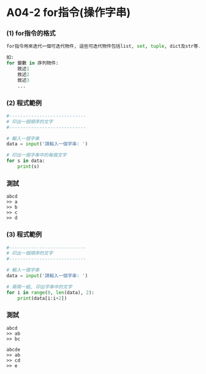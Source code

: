 # A04-2 for指令(操作字串)


### (1) for指令的格式
``` python
for指令用來迭代一個可迭代物件, 這些可迭代物件包括list, set, tuple, dict及str等.

如:
for 變數 in 序列物件:
    敘述1
    敘述2
    敘述3
    ...
```

### (2) 程式範例
``` python
#----------------------------
# 印出一個順序的文字
#----------------------------

# 輸入一個字串
data = input('請輸入一個字串: ')

# 印出一個字串中的每個文字
for s in data:
    print(s)
```

### 測試
```
abcd
>> a
>> b
>> c
>> d
```

### (3) 程式範例
``` python
#----------------------------
# 印出一個順序的文字
#----------------------------

# 輸入一個字串
data = input('請輸入一個字串: ')

# 兩兩一組, 印出字串中的文字
for i in range(0, len(data), 2):
    print(data[i:i+2])
```

### 測試
```
abcd
>> ab
>> bc

abcde
>> ab
>> cd
>> e
```
